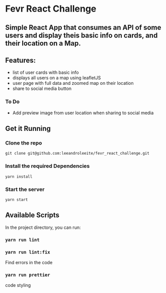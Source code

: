 # Fevr React Challenge

## Simple React App that consumes an API of some users and display theis basic info on cards, and their location on a Map.

## Features:

- list of user cards with basic info
- displays all users on a map using leafletJS
- user page with full data and zoomed map on their location
- share to social media button

### To Do

- Add preview image from user location when sharing to social media


## Get it Running

### Clone the repo
```
git clone git@github.com:leeandroleeite/fevr_react_challenge.git
```

### Install the required Dependencies
```
yarn install
```

### Start the server 
```
yarn start
```


## Available Scripts

In the project directory, you can run:

### `yarn run lint`
### `yarn run lint:fix`

Find errors in the code 

### `yarn run prettier`

code styling 
